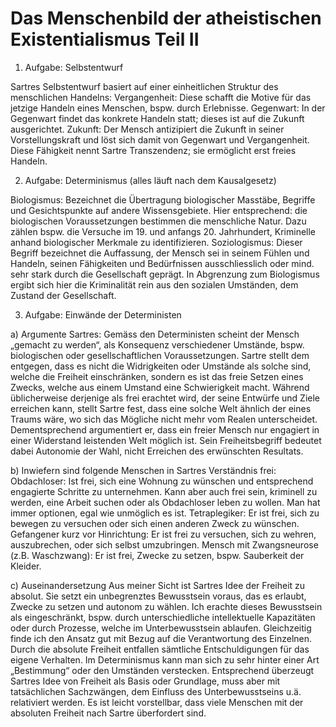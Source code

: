 # Das Menschenbild der atheistischen Existentialismus Teil II

1. Aufgabe: Selbstentwurf

Sartres Selbstentwurf basiert auf einer einheitlichen Struktur des menschlichen Handelns:
Vergangenheit: Diese schafft die Motive für das jetzige Handeln eines Menschen, bspw. durch Erlebnisse.
Gegenwart: In der Gegenwart findet das konkrete Handeln statt; dieses ist auf die Zukunft ausgerichtet.
Zukunft: Der Mensch antizipiert die Zukunft in seiner Vorstellungskraft und löst sich damit von
Gegenwart und Vergangenheit. Diese Fähigkeit nennt Sartre Transzendenz; sie ermöglicht erst freies Handeln.


2. Aufgabe: Determinismus (alles läuft nach dem Kausalgesetz)

Biologismus: Bezeichnet die Übertragung biologischer Masstäbe, Begriffe und Gesichtspunkte auf andere
Wissensgebiete. Hier entsprechend: die biologischen Voraussetzungen bestimmen die menschliche Natur.
Dazu zählen bspw. die Versuche im 19. und anfangs 20. Jahrhundert, Kriminelle anhand biologischer
Merkmale zu identifizieren.
Soziologismus: Dieser Begriff bezeichnet die Auffassung, der Mensch sei in seinem Fühlen und Handeln,
seinen Fähigkeiten und Bedürfnissen ausschliesslich oder mind. sehr stark durch die Gesellschaft geprägt.
In Abgrenzung zum Biologismus ergibt sich hier die Kriminalität rein aus den sozialen Umständen,
dem Zustand der Gesellschaft.


3. Aufgabe: Einwände der Deterministen

a) Argumente Sartres: Gemäss den Deterministen scheint der Mensch „gemacht zu werden“, als Konsequenz
verschiedener Umstände, bspw. biologischen oder gesellschaftlichen Voraussetzungen. Sartre stellt
dem entgegen, dass es nicht die Widrigkeiten oder Umstände als solche sind, welche die Freiheit
einschränken, sondern es ist das freie Setzen eines Zwecks, welche aus einem Umstand eine Schwierigkeit
macht. Während üblicherweise derjenige als frei erachtet wird, der seine Entwürfe und Ziele erreichen
kann, stellt Sartre fest, dass eine solche Welt ähnlich der eines Traums wäre, wo sich das Mögliche
nicht mehr vom Realen unterscheidet. Dementsprechend argumentiert er, dass ein freier Mensch nur
engagiert in einer Widerstand leistenden Welt möglich ist. Sein Freiheitsbegriff bedeutet dabei
Autonomie der Wahl, nicht Erreichen des erwünschten Resultats.


b) Inwiefern sind folgende Menschen in Sartres Verständnis frei:
Obdachloser: Ist frei, sich eine Wohnung zu wünschen und entsprechend engagierte Schritte zu unternehmen.
Kann aber auch frei sein, kriminell zu werden, eine Arbeit suchen oder als Obdachloser leben zu wollen.
Man hat immer optionen, egal wie unmöglich es ist.
Tetraplegiker: Er ist frei, sich zu bewegen zu versuchen oder sich einen anderen Zweck zu wünschen.
Gefangener kurz vor Hinrichtung: Er ist frei zu versuchen, sich zu wehren, auszubrechen,
oder sich selbst umzubringen.
Mensch mit Zwangsneurose (z.B. Waschzwang): Er ist frei, Zwecke zu setzen, bspw. Sauberkeit der Kleider.


c) Auseinandersetzung
Aus meiner Sicht ist Sartres Idee der Freiheit zu absolut. Sie setzt ein unbegrenztes Bewusstsein voraus,
das es erlaubt, Zwecke zu setzen und autonom zu wählen. Ich erachte dieses Bewusstsein als eingeschränkt,
bspw. durch unterschiedliche intellektuelle Kapazitäten oder durch Prozesse, welche im Unterbewusstsein
ablaufen. Gleichzeitig finde ich den Ansatz gut mit Bezug auf die Verantwortung des Einzelnen.
Durch die absolute Freiheit entfallen sämtliche Entschuldigungen für das eigene Verhalten.
Im Determinismus kann man sich zu sehr hinter einer Art „Bestimmung“ oder den Umständen verstecken.
Entsprechend überzeugt Sartres Idee von Freiheit als Basis oder Grundlage, muss aber mit tatsächlichen
Sachzwängen, dem Einfluss des Unterbewusstseins u.ä. relativiert werden. Es ist leicht vorstellbar,
dass viele Menschen mit der absoluten Freiheit nach Sartre überfordert sind.
